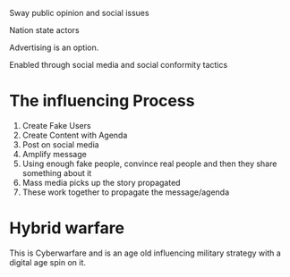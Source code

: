 
Sway public opinion and social issues

Nation state actors

Advertising is an option.

Enabled through social media and social conformity tactics

# The influencing Process

1.  Create Fake Users
2. Create Content with Agenda
3. Post on social media
4. Amplify message
5. Using enough fake people, convince real people and then they share something about it
6. Mass media picks up the story propagated
7. These work together to propagate the message/agenda


# Hybrid warfare

This is Cyberwarfare and is an age old influencing military strategy with a digital age spin on it.


